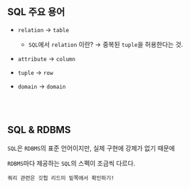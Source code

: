 ## SQL 주요 용어



- `relation` → `table`

    - `SQL`에서 `relation` 이란? → 중복된 `tuple`을 허용한다는 것.

- `attribute` → `column`

- `tuple` → `row`

- `domain` → `domain`

<br/><br/>

## SQL & RDBMS

`SQL`은 `RDBMS`의 표준 언어이지만, 실제 구현에 강제가 없기 때문에

`RDBMS`마다 제공하는 `SQL`의 스펙이 조금씩 다르다.


```
쿼리 관련은 깃헙 리드미 밑쪽에서 확인하기!
```


